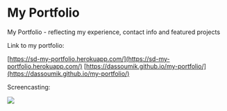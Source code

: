 # My Portfolio
My Portfolio - reflecting my experience, contact info and featured projects

Link to my portfolio: <br>

[https://sd-my-portfolio.herokuapp.com/](https://sd-my-portfolio.herokuapp.com/)
[https://dassoumik.github.io/my-portfolio/](https://dassoumik.github.io/my-portfolio/)

Screencasting: <br>

![](./public/assets/images/MyPortfolio.gif)
